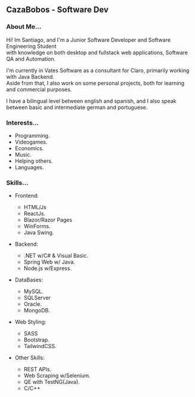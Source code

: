 ## CazaBobos - Software Dev
### About Me...
Hi! Im Santiago, and I'm a Junior Software Developer and Software Engineering Student \
with knowledge on both desktop and fullstack web applications, Software QA and Automation.

I'm currently in Vates Software as a consultant for Claro, primarily working with Java Backend. \
Aside from that, I also work on some personal projects, both for learning and commercial purposes.

I have a bilingual level between english and spanish, and I also speak between basic and intermediate german and portuguese.

### Interests...
- Programming.
- Videogames. 
- Economics. 
- Music.
- Helping others.
- Languages.

### Skills...
* Frontend:
  - HTML/Js
  - ReactJs.
  - Blazor/Razor Pages
  - WinForms.
  - Java Swing.

* Backend:
  - .NET w/C# & Visual Basic.
  - Spring Web w/ Java.
  - Node.js w/Express.

* DataBases:
  - MySQL.
  - SQLServer
  - Oracle.
  - MongoDB.

* Web Styling:
  - SASS
  - Bootstrap.
  - TailwindCSS.

* Other Skills:
  - REST APIs.
  - Web Scraping w/Selenium.
  - QE with TestNG(Java).
  - C/C++
